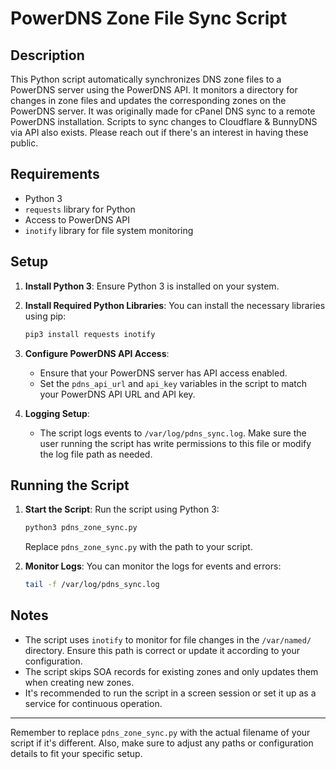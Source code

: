 # PowerDNS Zone File Sync Script

## Description
This Python script automatically synchronizes DNS zone files to a PowerDNS server using the PowerDNS API. It monitors a directory for changes in zone files and updates the corresponding zones on the PowerDNS server. It was originally made for cPanel DNS sync to a remote PowerDNS installation. Scripts to sync changes to Cloudflare & BunnyDNS via API also exists. Please reach out if there's an interest in having these public.

## Requirements
- Python 3
- `requests` library for Python
- Access to PowerDNS API
- `inotify` library for file system monitoring

## Setup
1. **Install Python 3**:
   Ensure Python 3 is installed on your system.

2. **Install Required Python Libraries**:
   You can install the necessary libraries using pip:
   ```bash
   pip3 install requests inotify
   ```

3. **Configure PowerDNS API Access**:
   - Ensure that your PowerDNS server has API access enabled.
   - Set the `pdns_api_url` and `api_key` variables in the script to match your PowerDNS API URL and API key.

4. **Logging Setup**:
   - The script logs events to `/var/log/pdns_sync.log`. Make sure the user running the script has write permissions to this file or modify the log file path as needed.

## Running the Script
1. **Start the Script**:
   Run the script using Python 3:
   ```bash
   python3 pdns_zone_sync.py
   ```
   Replace `pdns_zone_sync.py` with the path to your script.

2. **Monitor Logs**:
   You can monitor the logs for events and errors:
   ```bash
   tail -f /var/log/pdns_sync.log
   ```

## Notes
- The script uses `inotify` to monitor for file changes in the `/var/named/` directory. Ensure this path is correct or update it according to your configuration.
- The script skips SOA records for existing zones and only updates them when creating new zones.
- It's recommended to run the script in a screen session or set it up as a service for continuous operation.

---

Remember to replace `pdns_zone_sync.py` with the actual filename of your script if it's different. Also, make sure to adjust any paths or configuration details to fit your specific setup.
